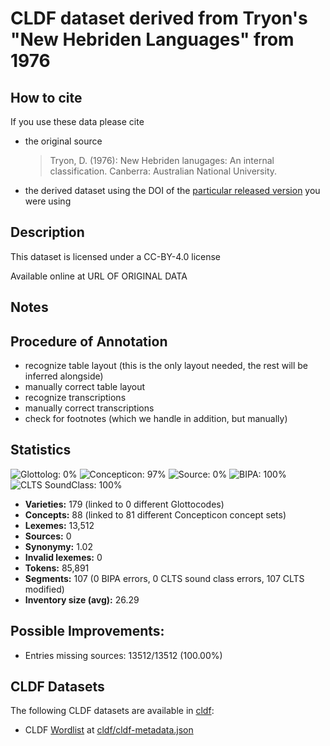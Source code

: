 # CLDF dataset derived from Tryon's "New Hebriden Languages" from 1976

## How to cite

If you use these data please cite
- the original source
  > Tryon, D. (1976): New Hebriden lanugages: An internal classification. Canberra: Australian National University.
- the derived dataset using the DOI of the [particular released version](../../releases/) you were using

## Description


This dataset is licensed under a CC-BY-4.0 license

Available online at URL OF ORIGINAL DATA

## Notes

## Procedure of Annotation

- recognize table layout (this is the only layout needed, the rest will be inferred alongside)
- manually correct table layout
- recognize transcriptions
- manually correct transcriptions
- check for footnotes (which we handle in addition, but manually)





## Statistics


![Glottolog: 0%](https://img.shields.io/badge/Glottolog-0%25-red.svg "Glottolog: 0%")
![Concepticon: 97%](https://img.shields.io/badge/Concepticon-97%25-green.svg "Concepticon: 97%")
![Source: 0%](https://img.shields.io/badge/Source-0%25-red.svg "Source: 0%")
![BIPA: 100%](https://img.shields.io/badge/BIPA-100%25-brightgreen.svg "BIPA: 100%")
![CLTS SoundClass: 100%](https://img.shields.io/badge/CLTS%20SoundClass-100%25-brightgreen.svg "CLTS SoundClass: 100%")

- **Varieties:** 179 (linked to 0 different Glottocodes)
- **Concepts:** 88 (linked to 81 different Concepticon concept sets)
- **Lexemes:** 13,512
- **Sources:** 0
- **Synonymy:** 1.02
- **Invalid lexemes:** 0
- **Tokens:** 85,891
- **Segments:** 107 (0 BIPA errors, 0 CLTS sound class errors, 107 CLTS modified)
- **Inventory size (avg):** 26.29

## Possible Improvements:



- Entries missing sources: 13512/13512 (100.00%)

## CLDF Datasets

The following CLDF datasets are available in [cldf](cldf):

- CLDF [Wordlist](https://github.com/cldf/cldf/tree/master/modules/Wordlist) at [cldf/cldf-metadata.json](cldf/cldf-metadata.json)